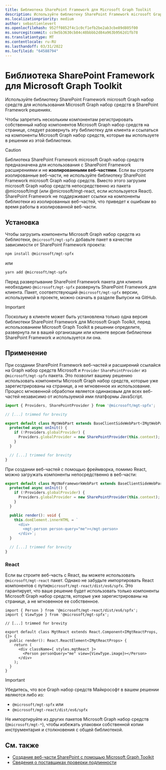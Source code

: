```yaml
---
title: Библиотека SharePoint Framework для Microsoft Graph Toolkit
description: Используйте библиотеку SharePoint Framework microsoft Graph набор средств для использования Microsoft Graph набор средств в SharePoint Framework решениях.
ms.localizationpriority: medium
author: sebastienlevert
ms.openlocfilehash: 952ff0852f4c1c0cf1efb2be2ab3cbe89d805f00
ms.sourcegitcommit: cc9e5b3630cb84c48bbbb2d84a963b9562d1fb78
ms.translationtype: MT
ms.contentlocale: ru-RU
ms.lasthandoff: 03/31/2022
ms.locfileid: "64588794"
---
```

# <a name="sharepoint-framework-library-for-microsoft-graph-toolkit"></a>Библиотека SharePoint Framework для Microsoft Graph Toolkit

Используйте библиотеку SharePoint Framework microsoft Graph набор средств для использования Microsoft Graph набор средств в SharePoint Framework решениях.

Чтобы запретить нескольким компонентам регистрировать собственный набор компонентов Microsoft Graph набор средств на странице, следует развернуть эту библиотеку для клиента и ссылаться на компоненты Microsoft Graph набор средств, которые вы используете в решении из этой библиотеки.

> [!CAUTION]
> Библиотека SharePoint Framework microsoft Graph набор средств предназначена для использования с SharePoint Framework расширениями и не **изолированными веб-частями**. Если вы строите изолированные веб-части, не используйте библиотеку SharePoint Framework microsoft Graph набор средств. Вместо этого загрузим microsoft Graph набор средств непосредственно из пакета @microsoft/mgt (или @microsoft/mgt-react, если используется React). SharePoint Framework не поддерживает ссылки на компоненты библиотеки из изолированных веб-частей, что приведет к ошибкам во время работы в изолированной веб-части.

## <a name="installation"></a>Установка

Чтобы загрузить компоненты Microsoft Graph набор средств из библиотеки, `@microsoft/mgt-spfx` добавьте пакет в качестве зависимости от SharePoint Framework проекта:

```bash
npm install @microsoft/mgt-spfx
```

или

```bash
yarn add @microsoft/mgt-spfx
```

Перед развертывание SharePoint Framework пакета для клиента необходимо `@microsoft/mgt-spfx` развернуть SharePoint Framework для клиента. Пакет, соответствующий `@microsoft/mgt-spfx` версии, используемой в проекте, можно скачать в разделе Выпуски на [](https://github.com/microsoftgraph/microsoft-graph-toolkit/releases) GitHub.

>[!IMPORTANT]
>Поскольку в клиенте может быть установлена только одна версия библиотеки SharePoint Framework для Microsoft Graph Toolkit, перед использованием Microsoft Graph Toolkit в решении определите, развернута ли в вашей организации или клиенте версия библиотеки SharePoint Framework и используется ли она.

## <a name="usage"></a>Применение

При создании SharePoint Framework веб-частей и расширений ссылайся на Graph набор средств Microsoft и `Provider` `SharePointProvider` из `@microsoft/mgt-spfx` пакета. Это позволит вашему решению использовать компоненты Microsoft Graph набор средств, которые уже зарегистрированы на странице, а не мгновенное их использование. Процесс мгновенной обработки является одинаковым для всех веб-частей независимо от используемой ими платформы JavaScript.

```ts
import { Providers, SharePointProvider } from '@microsoft/mgt-spfx';

// [...] trimmed for brevity

export default class MgtWebPart extends BaseClientSideWebPart<IMgtWebPartProps> {
  protected async onInit() {
    if (!Providers.globalProvider) {
      Providers.globalProvider = new SharePointProvider(this.context);
    }
  }

  // [...] trimmed for brevity
}
```

При создании веб-частей с помощью фреймворка, помимо React, можно загружать компоненты непосредственно в веб-части:

```ts
export default class MgtNoFrameworkWebPart extends BaseClientSideWebPart<IMgtNoFrameworkWebPartProps> {
  protected async onInit() {
    if (!Providers.globalProvider) {
      Providers.globalProvider = new SharePointProvider(this.context);
    }
  }

  public render(): void {
    this.domElement.innerHTML = `
      <div>
        <mgt-person person-query="me"></mgt-person>
      </div>`;
  }

  // [...] trimmed for brevity
}
```

### <a name="react"></a>React

Если вы строите веб-часть с React, вы можете использовать `@microsoft/mgt-react` пакет. Однако не забудьте импортировать React компонентов с пути`@microsoft/mgt-react/dist/es6/spfx`. Это гарантирует, что ваше решение будет использовать только компоненты Microsoft Graph набор средств, которые уже зарегистрированы на странице, а не мгновенное ее собственное.

```tsx
import { Person } from '@microsoft/mgt-react/dist/es6/spfx';
import { ViewType } from '@microsoft/mgt-spfx';

// [...] trimmed for brevity

export default class MgtReact extends React.Component<IMgtReactProps, {}> {
  public render(): React.ReactElement<IMgtReactProps> {
    return (
      <div className={ styles.mgtReact }>
        <Person personQuery="me" view={ViewType.image}></Person>
      </div>
    );
  }
}
```

>[!IMPORTANT]
> Убедитесь, что все Graph набор средств Майкрософт в вашем решении являются либо из:
> * `@microsoft/mgt-spfx` или
> * `@microsoft/mgt-react/dist/es6/spfx`
> 
> Не импортируйте из других пакетов Microsoft Graph набор средств (`@microsoft/mgt-*`), чтобы избежать упаковки собственной копии инструментария и столкновения с общей библиотекой.

## <a name="see-also"></a>См. также

* [Создание веб-части SharePoint с помощью Microsoft Graph Toolkit](./build-a-sharepoint-web-part.md)
* [Сведения о поставщиках проверки подлинности](../providers/providers.md)
